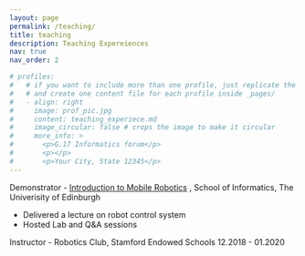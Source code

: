 ```yaml
---
layout: page
permalink: /teaching/
title: teaching
description: Teaching Expereiences
nav: true
nav_order: 2

# profiles:
#   # if you want to include more than one profile, just replicate the following block
#   # and create one content file for each profile inside _pages/
#   - align: right
#     image: prof_pic.jpg
#     content: teaching_experiece.md
#     image_circular: false # crops the image to make it circular
#     more_info: >
#       <p>G.17 Informatics forum</p>
#       <p></p>
#       <p>Your City, State 12345</p>
---
```


Demonstrator - <a href="https://opencourse.inf.ed.ac.uk/mob" target="_blank">Introduction to Mobile Robotics</a> , School of Informatics, The Univerisity of Edinburgh

<ul>
  <li>Delivered a lecture on robot control system</li>
  <li>Hosted Lab and Q&A sessions</li>
</ul>

Instructor - Robotics Club, Stamford Endowed Schools 12.2018 - 01.2020
